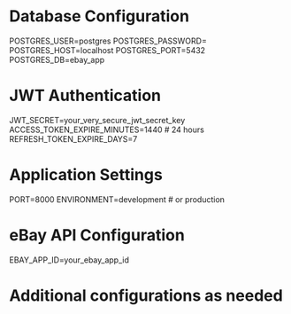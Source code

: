 # Database Configuration
POSTGRES_USER=postgres
POSTGRES_PASSWORD=
POSTGRES_HOST=localhost
POSTGRES_PORT=5432
POSTGRES_DB=ebay_app

# JWT Authentication
JWT_SECRET=your_very_secure_jwt_secret_key
ACCESS_TOKEN_EXPIRE_MINUTES=1440  # 24 hours
REFRESH_TOKEN_EXPIRE_DAYS=7

# Application Settings
PORT=8000
ENVIRONMENT=development  # or production

# eBay API Configuration
EBAY_APP_ID=your_ebay_app_id

# Additional configurations as needed
